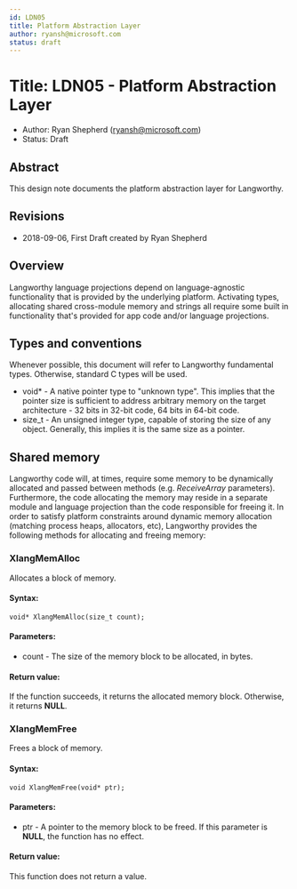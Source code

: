 ```yaml
---
id: LDN05
title: Platform Abstraction Layer
author: ryansh@microsoft.com
status: draft
---
```


# Title: ​LDN05 - Platform Abstraction Layer
* Author: Ryan Shepherd (ryansh@microsoft.com)
* Status: Draft

## Abstract

This design note documents the platform abstraction layer for Langworthy.

## Revisions
 * 2018-09-06, First Draft created by Ryan Shepherd


Overview
--------
Langworthy language projections depend on language-agnostic functionality that is provided by the underlying platform. Activating types, allocating shared cross-module memory and strings all require some built in functionality that's provided for app code and/or language projections.

Types and conventions
--------
Whenever possible, this document will refer to Langworthy fundamental types.
Otherwise, standard C types will be used.
* void* - A native pointer type to "unknown type".
This implies that the pointer size is sufficient to address arbitrary memory on the target architecture - 32 bits in 32-bit code, 64 bits in 64-bit code.
* size_t - An unsigned integer type, capable of storing the size of any object.
Generally, this implies it is the same size as a pointer.

Shared memory
--------
Langworthy code will, at times, require some memory to be dynamically allocated and passed between methods (e.g. *ReceiveArray* parameters).
Furthermore, the code allocating the memory may reside in a separate module and language projection than the code responsible for freeing it.
In order to satisfy platform constraints around dynamic memory allocation (matching process heaps, allocators, etc), Langworthy provides the following methods for allocating and freeing memory:

### XlangMemAlloc
Allocates a block of memory.
#### Syntax:
    void* XlangMemAlloc(size_t count);
#### Parameters:
* count - The size of the memory block to be allocated, in bytes.
#### Return value:
If the function succeeds, it returns the allocated memory block. Otherwise, it returns **NULL**.

### XlangMemFree
Frees a block of memory.
#### Syntax:
    void XlangMemFree(void* ptr);
#### Parameters:
* ptr - A pointer to the memory block to be freed. If this parameter is **NULL**, the function has no effect.
#### Return value:
This function does not return a value.